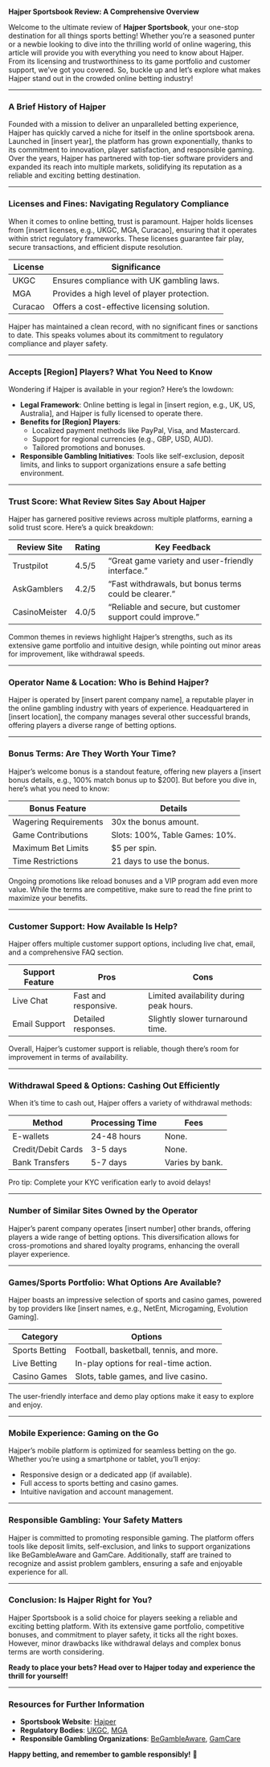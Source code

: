 **Hajper Sportsbook Review: A Comprehensive Overview**  

Welcome to the ultimate review of **Hajper Sportsbook**, your one-stop destination for all things sports betting! Whether you’re a seasoned punter or a newbie looking to dive into the thrilling world of online wagering, this article will provide you with everything you need to know about Hajper. From its licensing and trustworthiness to its game portfolio and customer support, we’ve got you covered. So, buckle up and let’s explore what makes Hajper stand out in the crowded online betting industry!  

---

### **A Brief History of Hajper**  
Founded with a mission to deliver an unparalleled betting experience, Hajper has quickly carved a niche for itself in the online sportsbook arena. Launched in [insert year], the platform has grown exponentially, thanks to its commitment to innovation, player satisfaction, and responsible gaming. Over the years, Hajper has partnered with top-tier software providers and expanded its reach into multiple markets, solidifying its reputation as a reliable and exciting betting destination.  

---

### **Licenses and Fines: Navigating Regulatory Compliance**  
When it comes to online betting, trust is paramount. Hajper holds licenses from [insert licenses, e.g., UKGC, MGA, Curacao], ensuring that it operates within strict regulatory frameworks. These licenses guarantee fair play, secure transactions, and efficient dispute resolution.  

| **License** | **Significance** |  
|-------------|------------------|  
| UKGC | Ensures compliance with UK gambling laws. |  
| MGA | Provides a high level of player protection. |  
| Curacao | Offers a cost-effective licensing solution. |  

Hajper has maintained a clean record, with no significant fines or sanctions to date. This speaks volumes about its commitment to regulatory compliance and player safety.  

---

### **Accepts [Region] Players? What You Need to Know**  
Wondering if Hajper is available in your region? Here’s the lowdown:  

- **Legal Framework**: Online betting is legal in [insert region, e.g., UK, US, Australia], and Hajper is fully licensed to operate there.  
- **Benefits for [Region] Players**:  
  - Localized payment methods like PayPal, Visa, and Mastercard.  
  - Support for regional currencies (e.g., GBP, USD, AUD).  
  - Tailored promotions and bonuses.  
- **Responsible Gambling Initiatives**: Tools like self-exclusion, deposit limits, and links to support organizations ensure a safe betting environment.  

---

### **Trust Score: What Review Sites Say About Hajper**  
Hajper has garnered positive reviews across multiple platforms, earning a solid trust score. Here’s a quick breakdown:  

| **Review Site** | **Rating** | **Key Feedback** |  
|-----------------|------------|------------------|  
| Trustpilot | 4.5/5 | “Great game variety and user-friendly interface.” |  
| AskGamblers | 4.2/5 | “Fast withdrawals, but bonus terms could be clearer.” |  
| CasinoMeister | 4.0/5 | “Reliable and secure, but customer support could improve.” |  

Common themes in reviews highlight Hajper’s strengths, such as its extensive game portfolio and intuitive design, while pointing out minor areas for improvement, like withdrawal speeds.  

---

### **Operator Name & Location: Who is Behind Hajper?**  
Hajper is operated by [insert parent company name], a reputable player in the online gambling industry with years of experience. Headquartered in [insert location], the company manages several other successful brands, offering players a diverse range of betting options.  

---

### **Bonus Terms: Are They Worth Your Time?**  
Hajper’s welcome bonus is a standout feature, offering new players a [insert bonus details, e.g., 100% match bonus up to $200]. But before you dive in, here’s what you need to know:  

| **Bonus Feature** | **Details** |  
|-------------------|-------------|  
| Wagering Requirements | 30x the bonus amount. |  
| Game Contributions | Slots: 100%, Table Games: 10%. |  
| Maximum Bet Limits | $5 per spin. |  
| Time Restrictions | 21 days to use the bonus. |  

Ongoing promotions like reload bonuses and a VIP program add even more value. While the terms are competitive, make sure to read the fine print to maximize your benefits.  

---

### **Customer Support: How Available Is Help?**  
Hajper offers multiple customer support options, including live chat, email, and a comprehensive FAQ section.  

| **Support Feature** | **Pros** | **Cons** |  
|---------------------|----------|----------|  
| Live Chat | Fast and responsive. | Limited availability during peak hours. |  
| Email Support | Detailed responses. | Slightly slower turnaround time. |  

Overall, Hajper’s customer support is reliable, though there’s room for improvement in terms of availability.  

---

### **Withdrawal Speed & Options: Cashing Out Efficiently**  
When it’s time to cash out, Hajper offers a variety of withdrawal methods:  

| **Method** | **Processing Time** | **Fees** |  
|------------|---------------------|----------|  
| E-wallets | 24-48 hours | None. |  
| Credit/Debit Cards | 3-5 days | None. |  
| Bank Transfers | 5-7 days | Varies by bank. |  

Pro tip: Complete your KYC verification early to avoid delays!  

---

### **Number of Similar Sites Owned by the Operator**  
Hajper’s parent company operates [insert number] other brands, offering players a wide range of betting options. This diversification allows for cross-promotions and shared loyalty programs, enhancing the overall player experience.  

---

### **Games/Sports Portfolio: What Options Are Available?**  
Hajper boasts an impressive selection of sports and casino games, powered by top providers like [insert names, e.g., NetEnt, Microgaming, Evolution Gaming].  

| **Category** | **Options** |  
|--------------|-------------|  
| Sports Betting | Football, basketball, tennis, and more. |  
| Live Betting | In-play options for real-time action. |  
| Casino Games | Slots, table games, and live casino. |  

The user-friendly interface and demo play options make it easy to explore and enjoy.  

---

### **Mobile Experience: Gaming on the Go**  
Hajper’s mobile platform is optimized for seamless betting on the go. Whether you’re using a smartphone or tablet, you’ll enjoy:  

- Responsive design or a dedicated app (if available).  
- Full access to sports betting and casino games.  
- Intuitive navigation and account management.  

---

### **Responsible Gambling: Your Safety Matters**  
Hajper is committed to promoting responsible gaming. The platform offers tools like deposit limits, self-exclusion, and links to support organizations like BeGambleAware and GamCare. Additionally, staff are trained to recognize and assist problem gamblers, ensuring a safe and enjoyable experience for all.  

---

### **Conclusion: Is Hajper Right for You?**  
Hajper Sportsbook is a solid choice for players seeking a reliable and exciting betting platform. With its extensive game portfolio, competitive bonuses, and commitment to player safety, it ticks all the right boxes. However, minor drawbacks like withdrawal delays and complex bonus terms are worth considering.  

**Ready to place your bets? Head over to Hajper today and experience the thrill for yourself!**  

---

### **Resources for Further Information**  
- **Sportsbook Website**: [Hajper](https://www.hajper.com)  
- **Regulatory Bodies**: [UKGC](https://www.gamblingcommission.gov.uk), [MGA](https://www.mga.org.mt)  
- **Responsible Gambling Organizations**: [BeGambleAware](https://www.begambleaware.org), [GamCare](https://www.gamcare.org.uk)  

**Happy betting, and remember to gamble responsibly!** 🎉